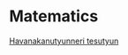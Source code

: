 # Matematics
<a href=https://github.com/SatSargsyan/Matematics/blob/master/%D5%80%D5%A1%D5%BE%D5%A1%D5%B6%D5%A1%D5%AF%D5%A1%D5%B6%D5%B8%D6%82%D5%A9%D5%B5%D5%B8%D6%82%D5%B6%D5%B6%D5%A5%D6%80%D5%AB%20%D5%BF%D5%A5%D5%BD%D5%B8%D6%82%D5%A9%D5%B5%D5%B8%D6%82%D5%B6.md>Havanakanutyunneri tesutyun</a>

